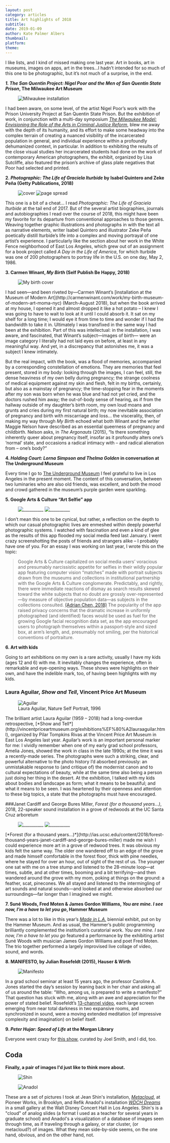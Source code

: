 ```yaml
---
layout: post
category: articles
title: Art highlights of 2018
subtitle: 
date: 2019-01-09
author: Kate Palmer Albers
thumbnail: 
platform: 
theme:
---
```


I like lists, and I kind of missed making one last year. Art in books, art in museums, images on apps, art in the trees...I hadn’t intended for so much of this one to be photographic, but it’s not much of a surprise, in the end.



***1. The San Quentin Project: Nigel Poor and the Men of San Quentin State Prison*, The Milwaukee Art Museum**

<figure class="figure">
	<img src="../assets/images/2018List/Milwaukee_installation.jpeg" alt="Milwaukee installation" />
	<figcaption>
	</figcaption>
</figure>

I had been aware, on some level, of the artist Nigel Poor’s work with the Prison University Project at San Quentin State Prison. But the exhibition of work, in conjunction with a multi-day symposium [*The Milwaukee Model: Envisioning the Role of the Arts in Criminal Justice Reform*](https://mam.org/calendar/events/mkemodel.php), blew me away with the depth of its humanity, and its effort to make some headway into the complex terrain of creating a nuanced visibility of the incarcerated population in general, and individual experience within a profoundly dehumanized context, in particular. In addition to exhibiting the results of the close visual studies her incarcerated students had done on the work of contemporary American photographers, the exhibit, organized by Lisa Sutcliffe, also featured the prison’s archive of glass plate negatives that Poor had selected and printed. 


**2. *Photographic: The Life of Graciela Iturbide* by Isabel Quintero and Zeke Peña (Getty Publications, 2018)**
<figure class="figure-pair">
	<img src="../assets/images/2018List/2.Iturbide.jpeg" class="left" alt="cover" />
  <img src="../assets/images/2018List/3.Iturbide.jpeg" class="right" alt="page spread" />
</figure>

This one is a bit of a cheat… I read *Photographic: The Life of Graciela Iturbide* at the tail end of 2017. But of the several artist biographies, journals and autobiographies I read over the course of 2018, this might have been my favorite for its departure from conventional approaches to those genres.  Weaving together graphic illustrations and photographs in with the text all as narrative elements, writer Isabel Quintero and illustrator Zeke Peña poetically distill Iturbide’s life into a complex and moving portrayal of one artist’s experience. I particularly like the section about her work in the White Fence neighborhood of East Los Angeles, which grew out of an assignment for a book project called *A Day in the Life of America*, for which Iturbide was one of 200 photographers to portray life in the U.S. on one day, May 2, 1986. 

**3. Carmen Winant, *My Birth* (Self Publish Be Happy, 2018)**
<figure class="figure-md">
	<img src="../assets/images/2018List/4.Winant_my_birth.png" alt="My birth cover" />
	</figure>
I had seen—and been riveted by—Carmen Winant’s [installation at the Museum of Modern Art](http://carmenwinant.com/work/my-birth-museum-of-modern-art-moma-nyc) (March-August 2018), but when the book arrived at my house, I opened it and almost dropped it like a hot potato – I knew I was going to have to wait to look at it until I could absorb it. It sat on my shelf for a long time; I would eye it from time to time and wonder if I had the bandwidth to take it in. Ultimately I was transfixed in the same way I had been at the exhibition. Part of this was intellectual: in the installation, I was aware, and fascinated, that Winant’s subject—images of birth— were an image category I literally had not laid eyes on before, at least in any meaningful way. And yet, in a discrepancy that astonishes me, it was a subject I knew intimately. 

But the real impact, with the book, was a flood of memories, accompanied by a corresponding constellation of emotions. They are memories that feel present, stored in my body: looking through the images, I can feel, still, the dense heaviness of my own belly during pregnancy; the strange coolness of medical equipment against my skin and flesh, felt in my births, certainly, but also as a mainstay of pregnancy; the time-stopping fear in the moments after my son was born when he was blue and had not yet cried, and the doctors rushed him away; the out-of-body sense of hearing, as if from the hallway outside of my daughter’s birth room, my own loud moans and grunts and cries during my first natural birth; my now inevitable association of pregnancy and birth with miscarriage and loss… the viscerality, then, of making my way through *My Birth* echoed what both Winant and the writer Maggie Nelson have described as an essential queerness of pregnancy and childbirth. Nelson asks, in *The Argonauts* (2015), “Is there something inherently queer about pregnancy itself, insofar as it profoundly alters one’s ‘normal’ state, and occasions a radical intimacy with – and radical alienation from – one’s body?” 

**4. *Holding Court: Lorna Simpson and Thelma Golden* in conversation at The Underground Museum**

Every time I go to [The Underground Museum](https://theunderground-museum.org/) I feel grateful to live in Los Angeles in the present moment. The content of this conversation, between two luminaries who are also old friends, was excellent, and both the mood and crowd gathered in the museum’s purple garden were sparkling. 

**5. Google Arts & Culture “Art Selfie” app**
<figure class="figure-pair">
	<img src="../assets/images/2018List/5.Art_selfie.jpeg" class="left" alt="__________" />
  <img src="../assets/images/2018List/5.Art_selfie.jpeg" class="right" alt="__________" />
  </figure>
I don’t mean this one to be cynical, but rather, a reflection on the depth to which our casual photographic lives are enmeshed within deeply powerful photographic systems. I watched with fascination and even a kind of glee as the results of this app flooded my social media feed last January. I went crazy screenshotting the posts of friends and strangers alike – I probably have one of you. For an essay I was working on last year, I wrote this on the topic:

> Google Arts & Culture capitalized on social media users’ voracious and presumably narcissistic appetite for selfies in their wildly popular app featuring computer vision “matches” made with portrait subjects drawn from the museums and collections in institutional partnership with the Google Arts & Culture conglomerate. Predictably, and rightly, there were immediate reactions of dismay as search results skewed toward the white subjects that no doubt are grossly over-represented—by measure of objective population data—as subjects in the collections consulted. [(Adrian Chen, 2018)](https://www.newyorker.com/tech/annals-of-technology/the-google-arts-and-culture-app-and-the-rise-of-the-coded-gaze-doppelganger) The popularity of the app raised privacy concerns that the dramatic increase in uniformly photographed (and identified) faces would be used as fuel for the growing Google facial recognition data set, as the app encouraged users to photograph themselves within a passport-style and sized box, at arm’s length, and, presumably not smiling, per the historical conventions of portraiture.




**6. Art with kids**

Going to art exhibitions on my own is a rare activity, usually I have my kids (ages 12 and 6) with me. It inevitably changes the experience, often in remarkable and eye-opening ways. These shows were highlights on their own, and have the indelible mark, too, of having been highlights with my kids. 

### Laura Aguilar, *Show and Tell*, Vincent Price Art Museum

<figure class="figure-md">
	<img src="../assets/images/2018List/7.Aguilar.jpg" alt="Aguilar" />
	<figcaption> 
		Laura Aguilar, Nature Self Portrait, 1996
	</figcaption>
</figure>
The brilliant artist Laura Aguilar (1959 – 2018) had a long-overdue retrospective, [*Show and Tell*](http://vincentpriceartmuseum.org/exhibitions%EF%80%A2lauraaguilar.html), organized by Pilar Tompkins Rivas at the Vincent Price Art Museum in East Los Angeles last year. Aguilar’s work is an important personal marker for me: I vividly remember when one of my early grad school professors, Amelia Jones, showed the work in class in the late 1990s; at the time it was a recently-made series. The photographs were such a striking, clear, and powerful alternative to the photo history I’d absorbed previously: an unmistakable response to (and critique of) the modernist canon and to cultural expectations of beauty, while at the same time also being a person just doing her thing in the desert. At the exhibition, I talked with my kids about bodies and landscape as form; what it means to be beautiful; and what it means to be seen. I was heartened by their openness and attention to these big topics, a state that the photographs must have encouraged.

###Janet Cardiff and George Bures Miller, *Forest (for a thousand years...)*, 2018, 22-speaker sound installation in a grove of redwoods at the UC Santa Cruz arboretum
<figure class="figure-pair">
	<img src="../assets/images/2018List/8.Forest.jpeg" class="left" alt="__________" />
  <img src="../assets/images/2018List/9.Forest.jpeg" class="right" alt="__________" />
	<figcaption>
	</figcaption>
</figure>
[*Forest (for a thousand years...)*](http://ias.ucsc.edu/content/2018/forest-thousand-years-janet-cardiff-and-george-bures-miller) made me wish I could experience more art in a grove of redwood trees. It was obvious my kids felt the same way. The older one wandered off to an edge of the grove and made himself comfortable in the forest floor, thick with pine needles, where he stayed for over an hour, out of sight of the rest of us. The younger one sat with me on a tree stump and listened to the 28-minute loop—at times, subtle, and at other times, booming and a bit terrifying—and then wandered around the grove with my mom, poking at things on the ground: a feather, scat, pinecones. We all stayed and listened to the intermingling of art sounds and natural sounds—and looked at and otherwise absorbed our surroundings—far longer than I imagined we might. 



**7. Suné Woods, Fred Moten & James Gordon Williams, *You are mine. I see now, I’m a have to let you go*, Hammer Museum**

There was a lot to like in this year’s [*Made in L.A.*](https://hammer.ucla.edu/exhibitions/2018/made-in-la-2018/) biennial exhibit, put on by the Hammer Museum. And as usual, the Hammer’s public programming brilliantly complemented the institution’s curatorial work. *You are mine. I see now, I’m a have to let you go* featured a performance by the exhibiting artist Suné Woods with musician James Gordon Williams and poet Fred Moten. The trio together performed a largely improvised live collage of video, sound, and words.

**8. MANIFESTO, by Julian Rosefeldt (2015), Hauser & Wirth**
<figure class="figure">
	<img src="../assets/images/2018List/11.Manifesto.jpg" alt="Manifesto" />
</figure>

In a grad school seminar at least 15 years ago, the professor Caroline A. Jones started the day’s session by leaning back in her chair and asking all of us around the table: “Who, among us, is prepared to write a manifesto?” That question has stuck with me, along with an awe and appreciation for the power of stated belief. Rosefeldt’s [13-channel video](https://www.julianrosefeldt.com/film-and-video-works/manifesto-_2014-2015/), each large screen emerging from near total darkness in two expansive rooms, and synchronized in sound, were a moving extended meditation (of impressive complexity and imagination) on belief itself. 




**9. *Peter Hujar: Speed of Life* at the Morgan Library**

Everyone went crazy for [this show](https://www.themorgan.org/exhibitions/peter-hujar), curated by Joel Smith, and I did, too. 

## Coda

**Finally, a pair of images I'd just like to think more about.**

<figure class="figure">
	<img src="../assets/images/2018List/12.Shin.png" alt="Shin" />
</figure>

<figure class="figure">
	<img src="../assets/images/2018List/13.Anadol.jpeg" alt="Anadol" />
</figure>

These are a set of pictures I took at Jean Shin's installation, [*Metacloud*](https://pioneerworks.org/exhibitions/jean-shin-metacloud/), at Pioneer Works, in Brooklyn, and Refik Anadol's installation [*WDCH Dreams*](https://www.laphil.com/wdchdreams/) in a small gallery at the Walt Disney Concert Hall in Los Angeles. Shin's is a "cloud" of analog slides (a format I used as a teacher for several years in graduate school) and Anadol's a visualization of a database of images seen through time, as if traveling through a galaxy, or star cluster, (or metacloud?) of images. What they mean side-by-side seems, on the one hand, obvious, and on the other hand, not. 





